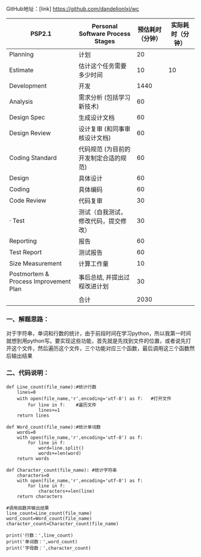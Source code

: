 GitHub地址：[link] https://github.com/dandelionlxj/wc  


| PSP2.1                                | Personal Software Process Stages      | 预估耗时（分钟） | 实际耗时（分钟） |
| ------------------------------------- | ------------------------------------- | ---------------- | ---------------- |
| Planning                              | 计划                                  |  20                |                  |
| Estimate                              | 估计这个任务需要多少时间              |      10            |     10             |
| Development                           | 开发                                  |  1440                |                  |
| Analysis                              | 需求分析 (包括学习新技术)             |  60               |                  |
| Design Spec                           | 生成设计文档                          |  60                |                  |
| Design Review                         | 设计复审 (和同事审核设计文档)         |     60             |                  |
| Coding Standard                       | 代码规范 (为目前的开发制定合适的规范) |      60            |                  |
| Design                                | 具体设计                              |     60             |                  |
| Coding                                | 具体编码                              |      60            |                  |
| Code Review                           | 代码复审                              |   30               |                  |
| · Test                                | 测试（自我测试，修改代码，提交修改）  |     30             |                  |
| Reporting                             | 报告                                  |  60                |                  |
| Test Report                           | 测试报告                              |    60              |                  |
| Size Measurement                      | 计算工作量                            |      10            |                  |
| Postmortem & Process Improvement Plan | 事后总结, 并提出过程改进计划          |         30         |                  |
|                                       | 合计                                  |     2030             |                  |

### 一、解题思路：  

​        对于字符串，单词和行数的统计，由于前段时间在学习python，所以我第一时间就想到用python写。要实现这些功能，首先就是先找到文件的位置，或者说先打开这个文件，然后遍历这个文件，三个功能对应三个函数，最后调用这三个函数然后输出结果  

### 二、代码说明：  
```  
def Line_count(file_name):#统计行数
	lines=0
	with open(file_name,'r',encoding='utf-8') as f:   #打开文件
		for line in f:    #遍历文件
			lines+=1
	return lines
```

```
def Word_count(file_name):#统计单词数
	words=0
	with open(file_name,'r',encoding='utf-8') as f:
		for line in f:
			word=line.split()
			words+=len(word)
	return words
```

```
def Character_count(file_name): #统计字符串
	characters=0
	with open(file_name,'r',encoding='utf-8') as f:
		for line in f:
			characters+=len(line)
	return characters
```

```
#调用函数并输出结果
line_count=Line_count(file_name)
word_count=Word_count(file_name)
character_count=Character_count(file_name)

print('行数：',line_count)
print('单词数：',word_count)
print('字母数：',character_count)
```

